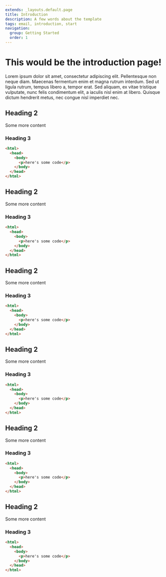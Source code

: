 ```yaml
---
extends: _layouts.default.page
title: Introduction
description: A few words about the template
tags: email, introduction, start
navigation:
  group: Getting Started
  order: 1
---
```


# This would be the introduction page!

Lorem ipsum dolor sit amet, consectetur adipiscing elit. Pellentesque non neque diam. Maecenas fermentum enim et magna rutrum interdum. Sed ut ligula rutrum, tempus libero a, tempor erat. Sed aliquam, ex vitae tristique vulputate, nunc felis condimentum elit, a iaculis nisl enim at libero. Quisque dictum hendrerit metus, nec congue nisl imperdiet nec.

## Heading 2

Some more content

### Heading 3

```html
<html>
  <head>
    <body>
      <p>here's some code</p>
    </body>
  </head>
</html>
```

## Heading 2

Some more content

### Heading 3

```html
<html>
  <head>
    <body>
      <p>here's some code</p>
    </body>
  </head>
</html>
```

## Heading 2

Some more content

### Heading 3

```html
<html>
  <head>
    <body>
      <p>here's some code</p>
    </body>
  </head>
</html>
```

## Heading 2

Some more content

### Heading 3

```html
<html>
  <head>
    <body>
      <p>here's some code</p>
    </body>
  </head>
</html>
```

## Heading 2

Some more content

### Heading 3

```html
<html>
  <head>
    <body>
      <p>here's some code</p>
    </body>
  </head>
</html>
```

## Heading 2

Some more content

### Heading 3

```html
<html>
  <head>
    <body>
      <p>here's some code</p>
    </body>
  </head>
</html>
```
